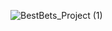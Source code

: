 ![BestBets_Project (1)](https://user-images.githubusercontent.com/94949664/174682196-b01bed50-a83a-4ac1-a4f5-5c76634575c6.png)
